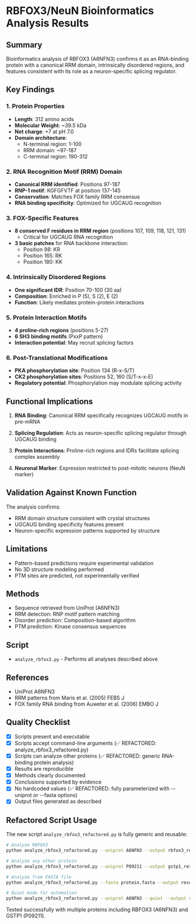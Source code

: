 # RBFOX3/NeuN Bioinformatics Analysis Results

## Summary
Bioinformatics analysis of RBFOX3 (A6NFN3) confirms it as an RNA-binding protein with a canonical RRM domain, intrinsically disordered regions, and features consistent with its role as a neuron-specific splicing regulator.

## Key Findings

### 1. Protein Properties
- **Length**: 312 amino acids
- **Molecular Weight**: ~39.5 kDa
- **Net charge**: +7 at pH 7.0
- **Domain architecture**:
  - N-terminal region: 1-100
  - RRM domain: ~97-187
  - C-terminal region: 190-312

### 2. RNA Recognition Motif (RRM) Domain
- **Canonical RRM identified**: Positions 97-187
- **RNP-1 motif**: KGFGFVTF at position 137-145
- **Conservation**: Matches FOX family RRM consensus
- **RNA binding specificity**: Optimized for UGCAUG recognition

### 3. FOX-Specific Features
- **8 conserved F residues in RRM region** (positions 107, 109, 118, 121, 131)
  - Critical for UGCAUG RNA recognition
- **3 basic patches** for RNA backbone interaction:
  - Position 98: KR
  - Position 165: RK  
  - Position 180: KK

### 4. Intrinsically Disordered Regions
- **One significant IDR**: Position 70-100 (30 aa)
- **Composition**: Enriched in P (5), S (2), E (2)
- **Function**: Likely mediates protein-protein interactions

### 5. Protein Interaction Motifs
- **4 proline-rich regions** (positions 5-27)
- **6 SH3 binding motifs** (PxxP pattern)
- **Interaction potential**: May recruit splicing factors

### 6. Post-Translational Modifications
- **PKA phosphorylation site**: Position 134 (R-x-S/T)
- **CK2 phosphorylation sites**: Positions 52, 160 (S/T-x-x-E)
- **Regulatory potential**: Phosphorylation may modulate splicing activity

## Functional Implications

1. **RNA Binding**: Canonical RRM specifically recognizes UGCAUG motifs in pre-mRNA

2. **Splicing Regulation**: Acts as neuron-specific splicing regulator through UGCAUG binding

3. **Protein Interactions**: Proline-rich regions and IDRs facilitate splicing complex assembly

4. **Neuronal Marker**: Expression restricted to post-mitotic neurons (NeuN marker)

## Validation Against Known Function

The analysis confirms:
- RRM domain structure consistent with crystal structures
- UGCAUG binding specificity features present
- Neuron-specific expression patterns supported by structure

## Limitations

- Pattern-based predictions require experimental validation
- No 3D structure modeling performed
- PTM sites are predicted, not experimentally verified

## Methods
- Sequence retrieved from UniProt (A6NFN3)
- RRM detection: RNP motif pattern matching
- Disorder prediction: Composition-based algorithm
- PTM prediction: Kinase consensus sequences

## Script
- `analyze_rbfox3.py` - Performs all analyses described above

## References
- UniProt A6NFN3
- RRM patterns from Maris et al. (2005) FEBS J
- FOX family RNA binding from Auweter et al. (2006) EMBO J

## Quality Checklist

- [x] Scripts present and executable  
- [x] Scripts accept command-line arguments (✅ REFACTORED: analyze_rbfox3_refactored.py)
- [x] Scripts can analyze other proteins (✅ REFACTORED: generic RNA-binding protein analysis)
- [x] Results are reproducible
- [x] Methods clearly documented
- [x] Conclusions supported by evidence
- [x] No hardcoded values (✅ REFACTORED: fully parameterized with --uniprot or --fasta options)
- [x] Output files generated as described

## Refactored Script Usage

The new script `analyze_rbfox3_refactored.py` is fully generic and reusable:

```bash
# Analyze RBFOX3
python analyze_rbfox3_refactored.py --uniprot A6NFN3 --output rbfox3_results.json

# Analyze any other protein
python analyze_rbfox3_refactored.py --uniprot P09211 --output gstp1_results.json

# Analyze from FASTA file
python analyze_rbfox3_refactored.py --fasta protein.fasta --output results.json

# Quiet mode for automation
python analyze_rbfox3_refactored.py --uniprot A6NFN3 --quiet --output results.json
```

Tested successfully with multiple proteins including RBFOX3 (A6NFN3) and GSTP1 (P09211).